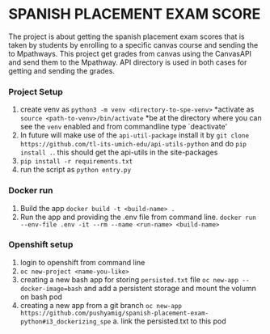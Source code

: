 # SPANISH PLACEMENT EXAM SCORE

The project is about getting the spanish placement exam scores that is taken by students by enrolling to a specific canvas
course and sending the to Mpathways. This project get grades from canvas using the CanvasAPI and send them to the Mpathway. API directory
is used in both cases for getting and sending the grades.

### Project Setup
1. create venv as `python3 -m venv <directory-to-spe-venv>`
  *activate as `source <path-to-venv>/bin/activate` 
  *be at the directory where you can see the `venv` enabled and from commandline type `deactivate'
2. In future will make use of the `api-util-package` install it by `git clone https://github.com/tl-its-umich-edu/api-utils-python`
 and do `pip install .`. this should get the api-utils in the site-packages 
3. `pip install -r requirements.txt`
4. run the script as `python entry.py`


### Docker run
1. Build the app `docker build -t <build-name> .` 
2. Run the app and providing the .env file from command line. `docker run --env-file .env -it --rm --name <run-name> <build-name>`

### Openshift setup
1. login to openshift from command line
2. `oc new-project <name-you-like>`
3. creating a new bash app for storing `persisted.txt` file `oc new-app --docker-image=bash` and add a persistent storage
   and mount the volumn on bash pod
4. creating a new app from a git branch `oc new-app https://github.com/pushyamig/spanish-placement-exam-python#i3_dockerizing_spe`
    a. link the persisted.txt to this pod
